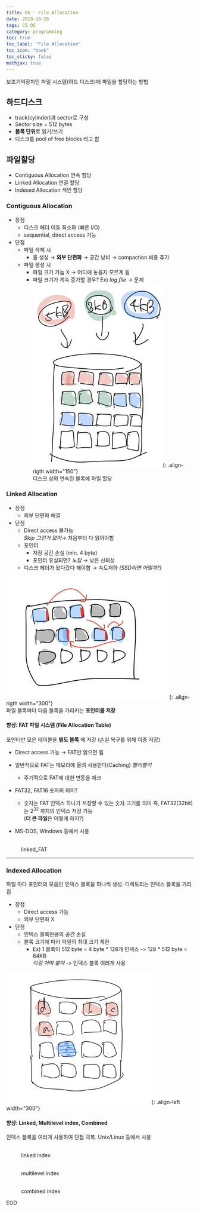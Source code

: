 ```yaml
---
title: OS - File Allocation
date: 2019-10-28
tags: CS OS
category: programming
toc: true
toc_label: "File Allocation"
toc_icon: "book"
toc_sticky: false
mathjax: true
---  
```

보조기억장치인 파일 시스템(하드 디스크)에 파일을 할당하는 방법

## 하드디스크

- track(cylinder)과 sector로 구성
- Sector size = 512 bytes
- **블록 단위**로 읽기/쓰기
- 디스크를 pool of free blocks 라고 함

## 파일할당

- Contiguous Allocation 연속 할당
- Linked Allocation 연결 할당
- Indexed Allocation 색인 할당

### Contiguous Allocation

- 장점
  - 디스크 헤더 이동 최소화 (빠른 I/O)
  - sequential, direct access 가능
- 단점
  - 파일 삭제 시
    - 홀 생성 → **외부 단편화** → 공간 낭비 → compaction 비용 추가
  - 파일 생성 시
    - 파일 크기 가늠 X → 어디에 놓을지 모르게 됨
    - 파일 크기가 계속 증가할 경우? Ex) *log file* → 문제  
![img](/assets/img/os/FileAllocation/contiguous_index.png){: .align-rigth width="150"}  
디스크 상의 연속된 블록에 파일 할당

### Linked Allocation

- 장점
  - 외부 단편화 해결
- 단점
  - Direct access 불가능  
        *Skip 그런거 없어→* 처음부터 다 읽어야함
  - 포인터
    - 저장 공간 손실 (min. 4 byte)
    - 포인터 유실되면? *노답* → 낮은 신뢰성
  - 디스크 헤더가 왔다갔다 해야함 → 속도저하 *(SSD라면 어떨까?)*

![img](/assets/img/os/FileAllocation/linked_index.png){: .align-rigth width="300"}  
파일 블록마다 다음 블록을 가리키는 **포인터를 저장**

#### 향상: FAT 파일 시스템 (File Allocation Table)

포인터만 모은 테이블을 **별도 블록** 에 저장 (손실 복구를 위해 이중 저장)

- Direct access 가능 → FAT만 읽으면 됨
- 일반적으로 FAT는 메모리에 올려 사용한다(Caching) *빨리빨리*
  - 주기적으로 FAT에 대한 변동을 체크

- FAT32, FAT16 숫자의 의미?
  - 숫자는 FAT 인덱스 하나가 저장할 수 있는 숫자 크기를 의미
    즉, FAT32(32bit)는  $2^{32}$ 까지의 인덱스 저장 가능  
    (**더 큰 파일**은 어떻게 하지?)
- MS-DOS, Windows 등에서 사용

<figure style="width: 300px"  class="align-right">
  <img src="{{ site.url }}{{ site.baseurl }}/assets/img/os/FileAllocation/linked_FAT.png" alt="">
  <figcaption>linked_FAT</figcaption>
</figure>

---

### Indexed Allocation

파일 마다 포인터의 모음인 인덱스 블록을 하나씩 생성. 디렉토리는 인덱스 블록을 가리킴

- 장점
  - Direct access 가능
  - 외부 단편화 X
- 단점
  - 인덱스 블록만큼의 공간 손실
  - 블록 크기에 따라 파일의 최대 크기 제한
    - Ex) 1 블록이 512 byte = 4 byte \* 128개 인덱스 -> 128 \* 512 byte = 64KB  
      *이걸 어따 붙여* -> 인덱스 블록 여러개 사용  

![img](/assets/img/os/FileAllocation/indexed.png){: .align-left width="300"}

#### 향상: Linked, Multilevel index, Combined

인덱스 블록을 여러개 사용하여 단점 극복. Unix/Linux 등에서 사용

<figure style="width: 600px"  class="align-center">
  <img src="{{ site.url }}{{ site.baseurl }}/assets/img/os/FileAllocation/indexed_linked.png" alt="">
  <figcaption>linked index</figcaption>
</figure>  


<figure style="width: 300px"  class="align-left">
  <img src="{{ site.url }}{{ site.baseurl }}/assets/img/os/FileAllocation/indexed_multilevel.png" alt="">
  <figcaption>multilevel index</figcaption>
</figure>  

<figure style="width: 300px"  class="align-right">
  <img src="{{ site.url }}{{ site.baseurl }}/assets/img/os/FileAllocation/indexed_combine.png" alt="">
  <figcaption>combined index</figcaption>
</figure>

EOD